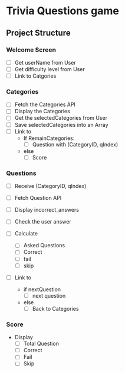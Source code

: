 # Trivia Questions game

## Project Structure

### Welcome Screen 

- [ ] Get userName from User
- [ ] Get difficulty level from User
- [ ] Link to Catgories

### Categories

- [ ] Fetch the Categories API
- [ ] Display the Categories
- [ ] Get the selectedCategories from User
- [ ] Save selectedCategories into an Array
- [ ] Link to
    - If RemainCategories:
        - [ ] Question with (CategoryID, qIndex)
    - else
        - [ ] Score
         
### Questions

- [ ] Receive (CategoryID, qIndex)
- [ ] Fetch Question API
- [ ] Display incorrect_answers
- [ ] Check the user answer

- [ ] Calculate
    - [ ] Asked Questions
    - [ ] Correct
    - [ ] fail
    - [ ] skip 
- [ ] Link to
    - if nextQuestion
        - [ ] next question
    - else
        - [ ] Back to Categories
### Score

- Display
    - [ ] Total Question
    - [ ] Correct
    - [ ] Fail
    - [ ] Skip
